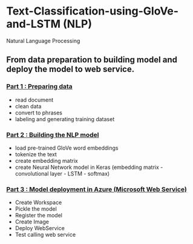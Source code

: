 # Text-Classification-using-GloVe-and-LSTM (NLP)
Natural Language Processing
## From data preparation to building model and deploy the model to web service.

### [Part 1 : Preparing data](https://github.com/Sweetflowerjulia/NLP-Model_Text-Category-with-GloVe-and-LSTM/blob/master/Preparing%20data.ipynb)
 - read document
 - clean data
 - convert to phrases
 - labeling and generating training dataset
 
### [Part 2 : Building the NLP model](https://github.com/Sweetflowerjulia/NLP-Model_Text-Category-with-GloVe-and-LSTM/blob/master/NLP%20Model_Text%20multi-classification.ipynb)
 - load pre-trained GloVe word embeddings
 - tokenize the text
 - create embedding matrix
 - create Neural Network model in Keras 
   (embedding matrix - convolutional layer - LSTM - softmax)

### [Part 3 : Model deployment in Azure (Microsoft Web Service)](https://github.com/Sweetflowerjulia/NLP-Model_Text-Category-with-GloVe-and-LSTM/blob/master/Deploy%20NLP%20Model%20to%20Azure.ipynb)
 - Create Workspace
 - Pickle the model
 - Register the model
 - Create Image
 - Deploy WebService
 - Test calling web service

